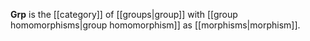 **Grp** is the [[category]] of [[groups|group]] with [[group homomorphisms|group homomorphism]] as [[morphisms|morphism]].